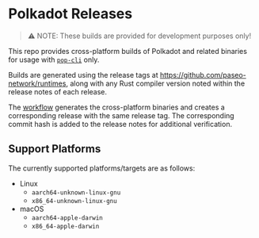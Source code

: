 # Polkadot Releases
> ⚠️ NOTE: These builds are provided for development purposes only!

This repo provides cross-platform builds of Polkadot and related binaries for usage with [`pop-cli`](https://github.com/r0gue-io/pop-cli) only. 

Builds are generated using the release tags at https://github.com/paseo-network/runtimes, along with any Rust compiler version noted within the release notes of each release. 

The [workflow](./.github/workflows/release.yml) generates the cross-platform binaries and creates a corresponding release with the same release tag. The corresponding commit hash is added to the release notes for additional verification.

## Support Platforms
The currently supported platforms/targets are as follows:
- Linux
  - `aarch64-unknown-linux-gnu`
  - `x86_64-unknown-linux-gnu`
- macOS
  - `aarch64-apple-darwin`
  - `x86_64-apple-darwin`
